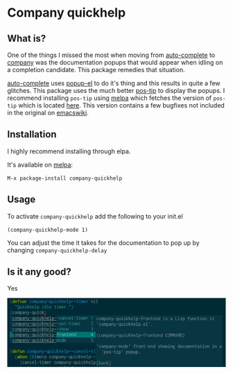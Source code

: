 # Company quickhelp

## What is?
One of the things I missed the most when moving from
[auto-complete](https://github.com/auto-complete/auto-complete) to
[company](https://github.com/company-mode) was the documentation
popups that would appear when idling on a completion candidate.  This
package remedies that situation.

[auto-complete](https://github.com/auto-complete/auto-complete) uses
[popup-el](https://github.com/auto-complete/popup-el) to do it's thing
and this results in quite a few glitches.  This package uses the much
better [pos-tip](http://www.emacswiki.org/emacs/PosTip) to display the
popups.  I recommend installing `pos-tip` using [melpa](www.melpa.org)
which fetches the version of `pos-tip` which is located
[here](https://github.com/pitkali/pos-tip/blob/master/pos-tip.el).
This version contains a few bugfixes not included in the original on
[emacswiki](http://www.emacswiki.org).


## Installation


I highly recommend installing through elpa.

It's available on [melpa](http://melpa.org/):

    M-x package-install company-quickhelp

## Usage

To activate `company-quickhelp` add the following to your init.el

```elisp
(company-quickhelp-mode 1)
```

You can adjust the time it takes for the documentation to pop up by
changing `company-quickhelp-delay`


## Is it any good?

Yes

![company-quickhelp](company-quickhelp.png)

